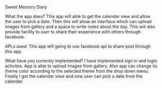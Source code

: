 Sweet Memory Diary

What the app does?
This app will able to get the calendar view and allow the user to pick a date. Then this will show an interface which can upload images from gallery and a space to write notes about the day. This will also provide facility to user to share their experience with others through facebook.

APLs used:
This app will going to use facebook api to share post through this app.

What have you currently implemented?
I have implemented sign in and login activites. App is able to upload images from gallery. Also app can change its theme color according to the selected theme from the drop down menu. Finally I got the calendar view and now user can pick a date from the calendar.
